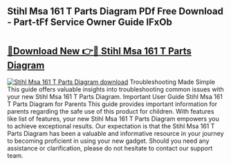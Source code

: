 ## Stihl Msa 161 T Parts Diagram PDf Free Download - Part-tFf Service Owner Guide lFxOb

# <h2><a href="http://dfpu6r.blite.top/?on=Stihl+Msa+161+T+Parts+Diagram">🔗Download New 👉🔴 Stihl Msa 161 T Parts Diagram</a></h2>

[![Stihl Msa 161 T Parts Diagram download](https://i.imgur.com/lujVjoI.png)](http://dfpu6r.blite.top/?on=Stihl+Msa+161+T+Parts+Diagram)
Troubleshooting Made Simple This guide offers valuable insights into troubleshooting common issues with your new Stihl Msa 161 T Parts Diagram. Important User Guide Stihl Msa 161 T Parts Diagram for Parents This guide provides important information for parents regarding the safe use of this product for children. With features like list of features, your new Stihl Msa 161 T Parts Diagram empowers you to achieve exceptional results. Our expectation is that the Stihl Msa 161 T Parts Diagram has been a valuable and informative resource in your journey to becoming proficient in using your new gadget. Should you need any assistance or clarification, please do not hesitate to contact our support team.
